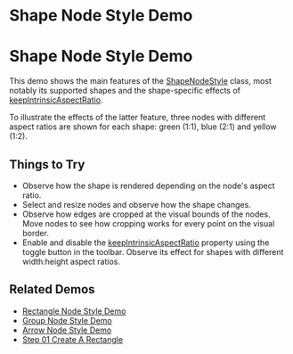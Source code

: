 <!--
 //////////////////////////////////////////////////////////////////////////////
 // @license
 // This file is part of yFiles for HTML 2.6.0.2.
 // Use is subject to license terms.
 //
 // Copyright (c) 2000-2023 by yWorks GmbH, Vor dem Kreuzberg 28,
 // 72070 Tuebingen, Germany. All rights reserved.
 //
 //////////////////////////////////////////////////////////////////////////////
-->
# Shape Node Style Demo

# Shape Node Style Demo

This demo shows the main features of the [ShapeNodeStyle](https://docs.yworks.com/yfileshtml/#/api/ShapeNodeStyle) class, most notably its supported shapes and the shape-specific effects of [keepIntrinsicAspectRatio](https://docs.yworks.com/yfileshtml/#/api/ShapeNodeStyle#keepIntrinsicAspectRatio).

To illustrate the effects of the latter feature, three nodes with different aspect ratios are shown for each shape: green (1:1), blue (2:1) and yellow (1:2).

## Things to Try

- Observe how the shape is rendered depending on the node's aspect ratio.
- Select and resize nodes and observe how the shape changes.
- Observe how edges are cropped at the visual bounds of the nodes. Move nodes to see how cropping works for every point on the visual border.
- Enable and disable the [keepIntrinsicAspectRatio](https://docs.yworks.com/yfileshtml/#/api/ShapeNodeStyle#keepIntrinsicAspectRatio) property using the toggle button in the toolbar. Observe its effect for shapes with different width:height aspect ratios.

## Related Demos

- [Rectangle Node Style Demo](../../style/rectangle-node-style/)
- [Group Node Style Demo](../../style/group-node-style/)
- [Arrow Node Style Demo](../../style/arrow-node-style/)
- [Step 01 Create A Rectangle](../../tutorial-style-implementation-node/01-create-a-rectangle/)
